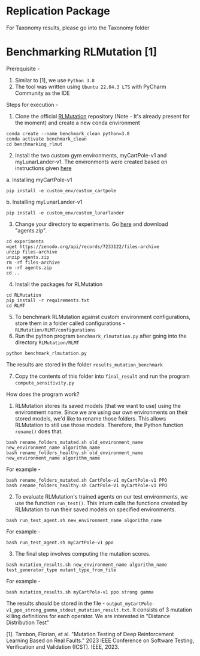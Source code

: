# Replication Package

For Taxonomy results, please go into the Taxonomy folder
# Benchmarking RLMutation [1]


Prerequisite - 
1. Similar to [1], we use `Python 3.8`
2. The tool was written using `Ubuntu 22.04.3 LTS` with PyCharm Community as the IDE


Steps for execution - 


1. Clone the official [RLMutation](https://github.com/FlowSs/RLMutation.git) repository (Note - It's already present for the moment) and create a new conda environment

```commandline
conda create --name benchmark_clean python=3.8
conda activate benchmark_clean
cd benchmarking_rlmut
```
2. Install the two custom gym environments, myCartPole-v1 and myLunarLander-v1. The environments were created based on instructions given [here](https://www.gymlibrary.dev/content/environment_creation/)

a. Installing myCartPole-v1
```
pip install -e custom_env/custom_cartpole 
```
b. Installing myLunarLander-v1
```
pip install -e custom_env/custom_lunarlander 
```

3. Change your directory to experiments. Go [here](https://zenodo.org/records/7233122) and download "agents.zip".
```commandline
cd experiments
wget https://zenodo.org/api/records/7233122/files-archive
unzip files-archive 
unzip agents.zip
rm -rf files-archive 
rm -rf agents.zip 
cd ..
```

4. Install the packages for RLMutation
```commandline
cd RLMutation
pip install -r requirements.txt
cd RLMT
```
5. To benchmark RLMutation against custom environment configurations, store them in a folder called configurations - `RLMutation/RLMT/configurations`
6. Run the python program `benchmark_rlmutation.py` after going into the directory `RLMutation/RLMT`

```commandline
python benchmark_rlmutation.py
```
The results are stored in the folder `results_mutation_benchmark`

7. Copy the contents of this folder into `final_result` and run the program `compute_sensitivity.py`

How does the program work? 

1. RLMutation stores its saved models (that we want to use) using the environment name. Since we are using our own environments on their stored models, we'd like to rename those folders.  This allows RLMutation to still use those models. Therefore, the Python function `rename()` does that.
```commandline
bash rename_folders_mutated.sh old_environment_name new_environment_name algorithm_name
bash rename_folders_healthy.sh old_environment_name new_environment_name algorithm_name

```
For example - 
```commandline
bash rename_folders_mutated.sh CartPole-v1 myCartPole-v1 PPO
bash rename_folders_healthy.sh CartPole-V1 myCartPole-v1 PPO

```

2. To evaluate RLMutation's trained agents on our test environments, we use the function `run_test()`. This inturn calls the functions created by RLMutation to run their saved models on specified environments.
```commandline
bash run_test_agent.sh new_environment_name algorithm_name
```
For example - 
```commandline
bash run_test_agent.sh myCartPole-v1 ppo 
```

3. The final step involves computing the mutation scores.  
```commandline
bash mutation_results.sh new_environment_name algorithm_name test_generator_type mutant_type_from_file
```
For example - 
```commandline
bash mutation_results.sh myCartPole-v1 ppo strong gamma
```
The results should be stored in the file - `output_myCartPole-v1_ppo_strong_gamma_stdout_mutation_result.txt`. It consists of 3 mutation killing definitions for each operator. We are interested in "Distance Distribution Test"



[1]. Tambon, Florian, et al. "Mutation Testing of Deep Reinforcement Learning Based on Real Faults." 2023 IEEE Conference on Software Testing, Verification and Validation (ICST). IEEE, 2023.